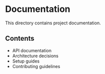# Documentation

This directory contains project documentation.

## Contents

- API documentation
- Architecture decisions
- Setup guides
- Contributing guidelines
